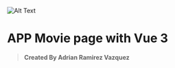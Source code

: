 ![Alt Text](https://media.giphy.com/media/VxbP9tLeKzazm/giphy.gif)
# APP Movie page with Vue 3

> **Created By Adrian Ramirez Vazquez**
